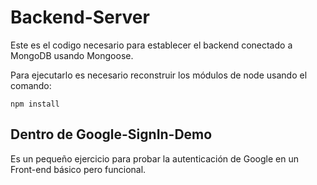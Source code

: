 # Backend-Server

Este es el codigo necesario para establecer el backend conectado a MongoDB usando Mongoose.

Para ejecutarlo es necesario reconstruir los módulos de node usando el comando: 

```
npm install
```

## Dentro de Google-SignIn-Demo
Es un pequeño ejercicio para probar la autenticación de Google en un Front-end básico pero funcional.